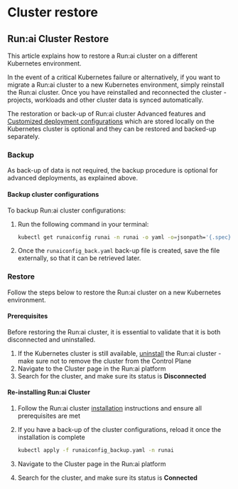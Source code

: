 # Cluster restore

## Run:ai Cluster Restore

This article explains how to restore a Run:ai cluster on a different Kubernetes environment.

In the event of a critical Kubernetes failure or alternatively, if you want to migrate a Run:ai cluster to a new Kubernetes environment, simply reinstall the Run:ai cluster. Once you have reinstalled and reconnected the cluster - projects, workloads and other cluster data is synced automatically.

The restoration or back-up of Run:ai cluster Advanced features and [Customized deployment configurations](../docs/runai-setup/cluster-setup/customize-cluster-install.md) which are stored locally on the Kubernetes cluster is optional and they can be restored and backed-up separately.

### Backup

As back-up of data is not required, the backup procedure is optional for advanced deployments, as explained above.

#### Backup cluster configurations

To backup Run:ai cluster configurations:

1.  Run the following command in your terminal:

    ```bash
    kubectl get runaiconfig runai -n runai -o yaml -o=jsonpath='{.spec}' > runaiconfig_backup.yaml
    ```
2. Once the `runaiconfig_back.yaml` back-up file is created, save the file externally, so that it can be retrieved later.

### Restore

Follow the steps below to restore the Run:ai cluster on a new Kubernetes environment.

#### Prerequisites

Before restoring the Run:ai cluster, it is essential to validate that it is both disconnected and uninstalled.

1. If the Kubernetes cluster is still available, [uninstall](../docs/runai-setup/cluster-setup/cluster-delete.md) the Run:ai cluster - make sure not to remove the cluster from the Control Plane
2. Navigate to the Cluster page in the Run:ai platform
3. Search for the cluster, and make sure its status is **Disconnected**

#### Re-installing Run:ai Cluster

1. Follow the Run:ai cluster [installation](../docs/runai-setup/cluster-setup/cluster-install.md) instructions and ensure all prerequisites are met
2.  If you have a back-up of the cluster configurations, reload it once the installation is complete

    ```bash
    kubectl apply -f runaiconfig_backup.yaml -n runai
    ```
3. Navigate to the Cluster page in the Run:ai platform
4. Search for the cluster, and make sure its status is **Connected**
